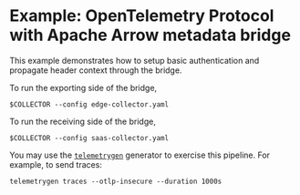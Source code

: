 # Example: OpenTelemetry Protocol with Apache Arrow metadata bridge

This example demonstrates how to setup basic authentication and propagate header
context through the bridge.

To run the exporting side of the bridge,

```shell
$COLLECTOR --config edge-collector.yaml
```

To run the receiving side of the bridge,

```shell
$COLLECTOR --config saas-collector.yaml
```

You may use the
[`telemetrygen`](https://github.com/open-telemetry/opentelemetry-collector-contrib/blob/main/cmd/telemetrygen/README.md)
generator to exercise this pipeline.  For example, to send traces:

```shell
telemetrygen traces --otlp-insecure --duration 1000s
```
